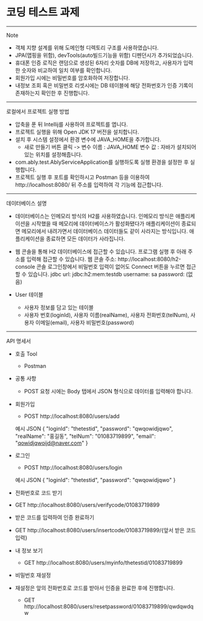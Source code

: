 # 코딩 테스트 과제

---------------------------

Note
- 객체 지향 설계를 위해 도메인형 디렉토리 구조를 사용하였습니다.
- JPA(맵핑을 위함), devTools(auto빌드기능을 위함) 디펜던시가 추가되었습니다.
- 휴대폰 인증 로직은 랜덤으로 생성된 6자리 숫자를 DB에 저장하고, 사용자가 입력한 숫자와 비교하여 일치 여부를 확인합니다.
- 회원가입 시에는 비밀번호를 암호화하여 저장합니다.
- 내정보 조회 혹은 비밀번호 리셋시에는 DB 테이블에 해당 전화번호가 인증 기록이 존재하는지 확인한 후 진행합니다.

---------------------------
로컬에서 프로젝트 실행 방법
- 압축을 푼 뒤 Intellij를 사용하여 프로젝트를 엽니다. 
- 프로젝트 실행을 위해 Open JDK 17 버전을 설치합니다.
- 설치 후 시스템 설정에서 환경 변수에 JAVA_HOME을 추가합니다.
  - 새로 만들기 버튼 클릭 -> 변수 이름 : JAVA_HOME 변수 값 : 자바가 설치되어 있는 위치를 설정해줍니다.
- com.ably.test.AblyServiceApplication를 실행하도록 실행 환경을 설정한 후 실행합니다.
- 프로젝트 실행 후 포트를 확인하시고 Postman 등을 이용하여 http://localhost:8080/ 뒤 주소를 입력하여 각 기능에 접근합니다.

---------------------------
데이터베이스 설명

- 데이터베이스는 인메모리 방식의 H2를 사용하였습니다. 
인메모리 방식은 애플리케이션을 시작했을 때 메모리에 데이터베이스가 활성화됐다가 애플리케이션이 종료되면 메모리에서 내려가면서 데이터베이스 데이터들도 같이 사라지는 방식입니다. 
애플리케이션을 종료하면 모든 데이터가 사라집니다.

- 웹 콘솔을 통해 H2 데이터베이스에 접근할 수 있습니다. 프로그램 실행 후 아래 주소를 입력해 접근할 수 있습니다.
웹 콘솔 주소: http://localhost:8080/h2-console
콘솔 로그인창에서 비밀번호 입력이 없어도 Connect 버튼을 누르면 접근할 수 있습니다.
jdbc url: jdbc:h2:mem:testdb
username: sa
password: (없음)


- User 테이블
  - 사용자 정보를 담고 있는 테이블
  - 사용자 번호(loginId), 사용자 이름(realName), 사용자 전화번호(telNum),
 사용자 이메일(email), 사용자 비밀번호(password)

---------------------------

API 명세서

- 호출 Tool
  - Postman 

- 공통 사항
  - POST 요청 시에는 Body 탭에서 JSON 형식으로 데이터를 입력해야 합니다.

  
- 회원가입
  - POST http://localhost:8080/users/add

  예시 JSON
  {
  "loginId": "thetestid",
  "password": "qwqowidjqwo",
  "realName": "홍길동",
  "telNum": "01083719899",
  "email": "qowidjqwoijd@naver.com"
  }


- 로그인
  - POST http://localhost:8080/users/login

  예시 JSON
  {
  "loginId": "thetestid",
  "password": "qwqowidjqwo"
  }


- 전화번호로 코드 받기
- GET http://localhost:8080/users/verifycode/01083719899


- 받은 코드를 입력하여 인증 완료하기
- GET http://localhost:8080/users/insertcode/01083719899/{앞서 받은 코드 입력}


- 내 정보 보기
  - GET http://localhost:8080/users/myinfo/thetestid/01083719899


- 비밀번호 재설정
- 재설정은 앞의 전화번호로 코드를 받아서 인증을 완료한 후에 진행합니다.
  - GET http://localhost:8080/users/resetpassword/01083719899/qwdqwdqw

 
